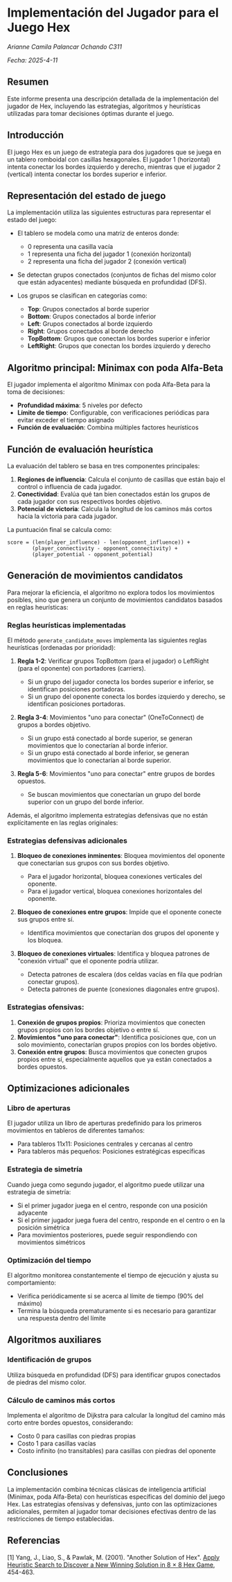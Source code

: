 # Implementación del Jugador para el Juego Hex
*Arianne Camila Palancar Ochando C311*

*Fecha: 2025-4-11*

## Resumen
Este informe presenta una descripción detallada de la implementación del jugador de Hex, incluyendo las estrategias, algoritmos y heurísticas utilizadas para tomar decisiones óptimas durante el juego.

## Introducción
El juego Hex es un juego de estrategia para dos jugadores que se juega en un tablero romboidal con casillas hexagonales. El jugador 1 (horizontal) intenta conectar los bordes izquierdo y derecho, mientras que el jugador 2 (vertical) intenta conectar los bordes superior e inferior.

## Representación del estado de juego
La implementación utiliza las siguientes estructuras para representar el estado del juego:

- El tablero se modela como una matriz de enteros donde:
  - 0 representa una casilla vacía
  - 1 representa una ficha del jugador 1 (conexión horizontal)
  - 2 representa una ficha del jugador 2 (conexión vertical)
    
- Se detectan grupos conectados (conjuntos de fichas del mismo color que están adyacentes) mediante búsqueda en profundidad (DFS).

- Los grupos se clasifican en categorías como:
  - **Top**: Grupos conectados al borde superior
  - **Bottom**: Grupos conectados al borde inferior
  - **Left**: Grupos conectados al borde izquierdo
  - **Right**: Grupos conectados al borde derecho
  - **TopBottom**: Grupos que conectan los bordes superior e inferior
  - **LeftRight**: Grupos que conectan los bordes izquierdo y derecho

## Algoritmo principal: Minimax con poda Alfa-Beta
El jugador implementa el algoritmo Minimax con poda Alfa-Beta para la toma de decisiones:

- **Profundidad máxima**: 5 niveles por defecto
- **Límite de tiempo**: Configurable, con verificaciones periódicas para evitar exceder el tiempo asignado
- **Función de evaluación**: Combina múltiples factores heurísticos

## Función de evaluación heurística
La evaluación del tablero se basa en tres componentes principales:

1. **Regiones de influencia**: Calcula el conjunto de casillas que están bajo el control o influencia de cada jugador.
2. **Conectividad**: Evalúa qué tan bien conectados están los grupos de cada jugador con sus respectivos bordes objetivo.
3. **Potencial de victoria**: Calcula la longitud de los caminos más cortos hacia la victoria para cada jugador.

La puntuación final se calcula como:
```
score = (len(player_influence) - len(opponent_influence)) +
        (player_connectivity - opponent_connectivity) +
        (player_potential - opponent_potential)
```

## Generación de movimientos candidatos
Para mejorar la eficiencia, el algoritmo no explora todos los movimientos posibles, sino que genera un conjunto de movimientos candidatos basados en reglas heurísticas:

### Reglas heurísticas implementadas
El método `generate_candidate_moves` implementa las siguientes reglas heurísticas (ordenadas por prioridad):

1. **Regla 1-2**: Verificar grupos TopBottom (para el jugador) o LeftRight (para el oponente) con portadores (carriers).
   - Si un grupo del jugador conecta los bordes superior e inferior, se identifican posiciones portadoras.
   - Si un grupo del oponente conecta los bordes izquierdo y derecho, se identifican posiciones portadoras.

2. **Regla 3-4**: Movimientos "uno para conectar" (OneToConnect) de grupos a bordes objetivo.
   - Si un grupo está conectado al borde superior, se generan movimientos que lo conectarían al borde inferior.
   - Si un grupo está conectado al borde inferior, se generan movimientos que lo conectarían al borde superior.

3. **Regla 5-6**: Movimientos "uno para conectar" entre grupos de bordes opuestos.
   - Se buscan movimientos que conectarían un grupo del borde superior con un grupo del borde inferior.

Además, el algoritmo implementa estrategias defensivas que no están explícitamente en las reglas originales:

### Estrategias defensivas adicionales
1. **Bloqueo de conexiones inminentes**: Bloquea movimientos del oponente que conectarían sus grupos con sus bordes objetivo.
   - Para el jugador horizontal, bloquea conexiones verticales del oponente.
   - Para el jugador vertical, bloquea conexiones horizontales del oponente.

2. **Bloqueo de conexiones entre grupos**: Impide que el oponente conecte sus grupos entre sí.
   - Identifica movimientos que conectarían dos grupos del oponente y los bloquea.

3. **Bloqueo de conexiones virtuales**: Identifica y bloquea patrones de "conexión virtual" que el oponente podría utilizar.
   - Detecta patrones de escalera (dos celdas vacías en fila que podrían conectar grupos).
   - Detecta patrones de puente (conexiones diagonales entre grupos).

### Estrategias ofensivas:
1. **Conexión de grupos propios**: Prioriza movimientos que conecten grupos propios con los bordes objetivo o entre sí.
2. **Movimientos "uno para conectar"**: Identifica posiciones que, con un solo movimiento, conectarían grupos propios con los bordes objetivo.
3. **Conexión entre grupos**: Busca movimientos que conecten grupos propios entre sí, especialmente aquellos que ya están conectados a bordes opuestos.

## Optimizaciones adicionales

### Libro de aperturas
El jugador utiliza un libro de aperturas predefinido para los primeros movimientos en tableros de diferentes tamaños:
- Para tableros 11x11: Posiciones centrales y cercanas al centro
- Para tableros más pequeños: Posiciones estratégicas específicas

### Estrategia de simetría
Cuando juega como segundo jugador, el algoritmo puede utilizar una estrategia de simetría:
- Si el primer jugador juega en el centro, responde con una posición adyacente
- Si el primer jugador juega fuera del centro, responde en el centro o en la posición simétrica
- Para movimientos posteriores, puede seguir respondiendo con movimientos simétricos

### Optimización del tiempo
El algoritmo monitorea constantemente el tiempo de ejecución y ajusta su comportamiento:
- Verifica periódicamente si se acerca al límite de tiempo (90% del máximo)
- Termina la búsqueda prematuramente si es necesario para garantizar una respuesta dentro del límite

## Algoritmos auxiliares

### Identificación de grupos
Utiliza búsqueda en profundidad (DFS) para identificar grupos conectados de piedras del mismo color.

### Cálculo de caminos más cortos
Implementa el algoritmo de Dijkstra para calcular la longitud del camino más corto entre bordes opuestos, considerando:
- Costo 0 para casillas con piedras propias
- Costo 1 para casillas vacías
- Costo infinito (no transitables) para casillas con piedras del oponente

## Conclusiones
La implementación combina técnicas clásicas de inteligencia artificial (Minimax, poda Alfa-Beta) con heurísticas específicas del dominio del juego Hex. Las estrategias ofensivas y defensivas, junto con las optimizaciones adicionales, permiten al jugador tomar decisiones efectivas dentro de las restricciones de tiempo establecidas.

## Referencias
[1] Yang, J., Liao, S., & Pawlak, M. (2001). "Another Solution of Hex". [Apply Heuristic Search to Discover a New Winning Solution in 8 × 8 Hex Game](https://webdocs.cs.ualberta.ca/~hayward/papers/yang8.pdf), 454-463.
